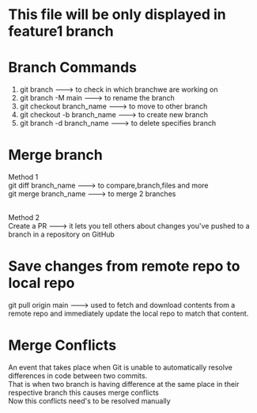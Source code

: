 # This file will be only displayed in feature1 branch

# Branch Commands

1) git branch ---> to check in which branchwe are working on
2) git branch -M main ---> to rename the branch 
3) git checkout branch_name ---> to move to other branch
4) git checkout -b branch_name ---> to create new branch 
5) git branch -d branch_name ---> to delete specifies branch

# Merge branch 

Method 1 <br>
git diff branch_name ---> to compare,branch,files and more<br>
git merge branch_name ---> to merge 2 branches<br><br>

Method 2<br>
Create a PR ---> it lets you tell others about changes you've pushed to a branch in a repository on GitHub<br>

# Save changes from remote repo to local repo

git pull origin main ---> used to fetch and download contents from a remote repo and immediately update the local repo to match that content.<br>

# Merge Conflicts
An event that takes place when Git is unable to automatically resolve differences in code between two commits.<br>
That is when two branch is having difference at the same place in their respective branch this causes merge conflicts<br>
Now this conflicts need's to be resolved manually<br>



